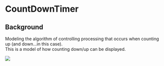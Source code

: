 # CountDownTimer

## Background 
Modeling the algorithm of controlling processing that occurs when counting up (and down...in this case).  
This is a model of how counting down/up can be displayed. 

![](Image/DaysLeftofClass.png')
